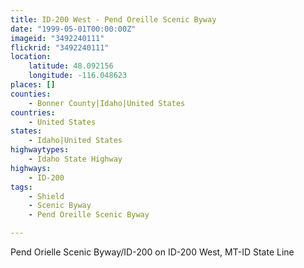 ```yaml
---
title: ID-200 West - Pend Oreille Scenic Byway
date: "1999-05-01T00:00:00Z"
imageid: "3492240111"
flickrid: "3492240111"
location:
    latitude: 48.092156
    longitude: -116.048623
places: []
counties:
    - Bonner County|Idaho|United States
countries:
    - United States
states:
    - Idaho|United States
highwaytypes:
    - Idaho State Highway
highways:
    - ID-200
tags:
    - Shield
    - Scenic Byway
    - Pend Oreille Scenic Byway

---
```

Pend Orielle Scenic Byway/ID-200 on ID-200 West, MT-ID State Line